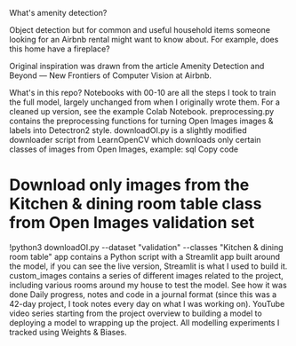 

What's amenity detection?

Object detection but for common and useful household items someone looking for an Airbnb rental might want to know about. For example, does this home have a fireplace?

Original inspiration was drawn from the article Amenity Detection and Beyond — New Frontiers of Computer Vision at Airbnb.

What's in this repo?
Notebooks with 00-10 are all the steps I took to train the full model, largely unchanged from when I originally wrote them.
For a cleaned up version, see the example Colab Notebook.
preprocessing.py contains the preprocessing functions for turning Open Images images & labels into Detectron2 style.
downloadOI.py is a slightly modified downloader script from LearnOpenCV which downloads only certain classes of images from Open Images, example:
sql
Copy code
# Download only images from the Kitchen & dining room table class from Open Images validation set
!python3 downloadOI.py --dataset "validation" --classes "Kitchen & dining room table"
app contains a Python script with a Streamlit app built around the model, if you can see the live version, Streamlit is what I used to build it.
custom_images contains a series of different images related to the project, including various rooms around my house to test the model.
See how it was done
Daily progress, notes and code in a journal format (since this was a 42-day project, I took notes every day on what I was working on).
YouTube video series starting from the project overview to building a model to deploying a model to wrapping up the project.
All modelling experiments I tracked using Weights & Biases.